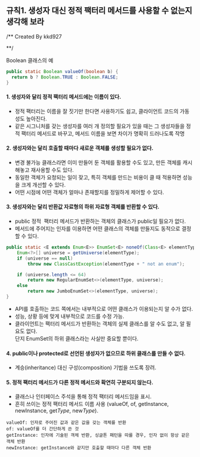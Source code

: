 ## 규칙1. 생성자 대신 정적 팩터리 메서드를 사용할 수 없는지 생각해 보라

/**
 Created By kkd927
 
**/

Boolean 클래스의 예
```JAVA
public static Boolean valueOf(boolean b) {
  return b ? Boolean.TRUE : Boolean.FALSE;
}
```

#### 1. 생성자와 달리 정적 팩터리 메서드에는 이름이 있다.

  - 정적 팩터리는 이름을 잘 짓기만 한다면 사용하기도 쉽고, 클라이언트 코드의 가동성도 높아진다.
  - 같은 시그니처를 갖는 생성자를 여러 개 정의할 필요가 있을 때는 그 생성자들을 정적 팩터리 메서드로 바꾸고, 메서드 이름을 보면 차이가 명확히 드러나도록 작명

#### 2. 생성자와는 달리 호출할 때마다 새로운 객체를 생성할 필요가 없다.

  - 변경 불가능 클래스라면 이미 만들어 둔 객체를 활용할 수도 있고, 만든 객체를 캐시 해놓고 재사용할 수도 있다.
  - 동일한 객체가 요청되는 일이 잦고, 특히 객체를 만드는 비용이 클 때 적용하면 성능을 크게 개선할 수 있다.
  - 어떤 시점에 어떤 객체가 얼마나 존재할지를 정밀하게 제어할 수 있다.
  
#### 3. 생성자와는 달리 반환값 자료형의 하위 자료형 객체를 반환할 수 있다.

  - public 정적  팩터리 메서드가 반환하는 객체의 클래스가 public일 필요가 없다.
  - 메서드에 주어지는 인자를 이용하면 어떤 클래스의 객체를 만들지도 동적으로 결정할 수 있다.
  
```JAVA
public static <E extends Enum<E>> EnumSet<E> noneOf(Class<E> elementType) {
    Enum<?>[] universe = getUniverse(elementType);
    if (universe == null)
        throw new ClassCastException(elementType + " not an enum");

    if (universe.length <= 64)
        return new RegularEnumSet<>(elementType, universe);
    else
        return new JumboEnumSet<>(elementType, universe);
}
```

  - API를 호출하는 코드 쪽에서는 내부적으로 어떤 클래스가 이용되는지 알 수가 없다.
  - 성능, 상황 등에 맞게 내부적으로 코드를 수정 가능.
  - 클라이언트는 팩터리 메서드가 반환하는 객체의 실제 클래스를 알 수도 없고, 알 필요도 없다. <br/> 단지 EnumSet의 하위 클래스라는 사실만 중요할 뿐이다.
  
#### 4. public이나 protected로 선언된 생성자가 없으므로 하위 클래스를 만들 수 없다.

  - 계승(inheritance) 대신 구성(composition) 기법을 쓰도록 장려.

#### 5. 정적 팩터리 메서드가 다른 정적 메서드와 확연히 구분되지 않는다.

- 클래스나 인터페이스 주석을 통해 정적 팩터리 메서드임을 표시.
- 흔히 쓰이는 정적 팩터리 메서드 이름 사용 (valueOf, of, getInstance, newInstance, get*Type*, new*Type*).

```
valueOf: 인자로 주어진 값과 같은 값을 갖는 객체를 반환
of: valueOf를 더 간단하게 쓴 것
getInstance: 인자에 기술된 객체 반환, 싱글톤 패턴을 따를 경우, 인자 없이 항상 같은 객체 반환 
newInstance: getInstance와 같지만 호출할 때마다 다른 객체 반환
```
